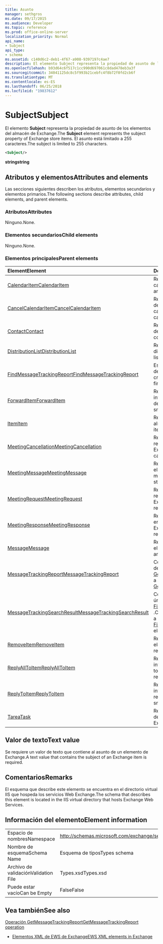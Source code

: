 ```yaml
---
title: Asunto
manager: sethgros
ms.date: 09/17/2015
ms.audience: Developer
ms.topic: reference
ms.prod: office-online-server
localization_priority: Normal
api_name:
- Subject
api_type:
- schema
ms.assetid: c140d6c2-deb1-4f67-a908-9397197c4ae7
description: El elemento Subject representa la propiedad de asunto de los elementos del almacén de Exchange. El asunto está limitado a 255 caracteres.
ms.openlocfilehash: b93d64c6f517c1cc990d697061c8dad478eb3a3f
ms.sourcegitcommit: 34041125dc8c5f993b21cebfc4f8b72f0fd2cb6f
ms.translationtype: MT
ms.contentlocale: es-ES
ms.lasthandoff: 06/25/2018
ms.locfileid: "19837612"
---
```

# <a name="subject"></a><span data-ttu-id="53ba7-104">Subject</span><span class="sxs-lookup"><span data-stu-id="53ba7-104">Subject</span></span>

<span data-ttu-id="53ba7-105">El elemento **Subject** representa la propiedad de asunto de los elementos del almacén de Exchange.</span><span class="sxs-lookup"><span data-stu-id="53ba7-105">The **Subject** element represents the subject property of Exchange store items.</span></span> <span data-ttu-id="53ba7-106">El asunto está limitado a 255 caracteres.</span><span class="sxs-lookup"><span data-stu-id="53ba7-106">The subject is limited to 255 characters.</span></span> 
  
```XML
<Subject/>
```

 <span data-ttu-id="53ba7-107">**string**</span><span class="sxs-lookup"><span data-stu-id="53ba7-107">**string**</span></span>
## <a name="attributes-and-elements"></a><span data-ttu-id="53ba7-108">Atributos y elementos</span><span class="sxs-lookup"><span data-stu-id="53ba7-108">Attributes and elements</span></span>

<span data-ttu-id="53ba7-109">Las secciones siguientes describen los atributos, elementos secundarios y elementos primarios.</span><span class="sxs-lookup"><span data-stu-id="53ba7-109">The following sections describe attributes, child elements, and parent elements.</span></span>
  
### <a name="attributes"></a><span data-ttu-id="53ba7-110">Atributos</span><span class="sxs-lookup"><span data-stu-id="53ba7-110">Attributes</span></span>

<span data-ttu-id="53ba7-111">Ninguno.</span><span class="sxs-lookup"><span data-stu-id="53ba7-111">None.</span></span>
  
### <a name="child-elements"></a><span data-ttu-id="53ba7-112">Elementos secundarios</span><span class="sxs-lookup"><span data-stu-id="53ba7-112">Child elements</span></span>

<span data-ttu-id="53ba7-113">Ninguno.</span><span class="sxs-lookup"><span data-stu-id="53ba7-113">None.</span></span>
  
### <a name="parent-elements"></a><span data-ttu-id="53ba7-114">Elementos principales</span><span class="sxs-lookup"><span data-stu-id="53ba7-114">Parent elements</span></span>

|<span data-ttu-id="53ba7-115">**Element**</span><span class="sxs-lookup"><span data-stu-id="53ba7-115">**Element**</span></span>|<span data-ttu-id="53ba7-116">**Descripción**</span><span class="sxs-lookup"><span data-stu-id="53ba7-116">**Description**</span></span>|
|:-----|:-----|
|[<span data-ttu-id="53ba7-117">CalendarItem</span><span class="sxs-lookup"><span data-stu-id="53ba7-117">CalendarItem</span></span>](calendaritem.md) <br/> |<span data-ttu-id="53ba7-118">Representa un elemento de calendario de Exchange.</span><span class="sxs-lookup"><span data-stu-id="53ba7-118">Represents an Exchange calendar item.</span></span>  <br/> |
|[<span data-ttu-id="53ba7-119">CancelCalendarItem</span><span class="sxs-lookup"><span data-stu-id="53ba7-119">CancelCalendarItem</span></span>](cancelcalendaritem.md) <br/> |<span data-ttu-id="53ba7-120">Representa un objeto de respuesta del elemento de calendario de cancelar.</span><span class="sxs-lookup"><span data-stu-id="53ba7-120">Represents a cancel calendar item response object.</span></span>  <br/> |
|[<span data-ttu-id="53ba7-121">Contact</span><span class="sxs-lookup"><span data-stu-id="53ba7-121">Contact</span></span>](contact.md) <br/> |<span data-ttu-id="53ba7-122">Representa un elemento de contacto de Exchange.</span><span class="sxs-lookup"><span data-stu-id="53ba7-122">Represents an Exchange contact item.</span></span>  <br/> |
|[<span data-ttu-id="53ba7-123">DistributionList</span><span class="sxs-lookup"><span data-stu-id="53ba7-123">DistributionList</span></span>](distributionlist.md) <br/> |<span data-ttu-id="53ba7-124">Representa una lista de distribución.</span><span class="sxs-lookup"><span data-stu-id="53ba7-124">Represents a distribution list.</span></span>  <br/> |
|[<span data-ttu-id="53ba7-125">FindMessageTrackingReport</span><span class="sxs-lookup"><span data-stu-id="53ba7-125">FindMessageTrackingReport</span></span>](findmessagetrackingreport.md) <br/> |<span data-ttu-id="53ba7-126">Especifica los criterios para los tipos de mensajes para buscar.</span><span class="sxs-lookup"><span data-stu-id="53ba7-126">Specifies criteria for the types of messages to find.</span></span>  <br/> |
|[<span data-ttu-id="53ba7-127">ForwardItem</span><span class="sxs-lookup"><span data-stu-id="53ba7-127">ForwardItem</span></span>](forwarditem.md) <br/> |<span data-ttu-id="53ba7-128">Representa un objeto de respuesta inteligente de elemento hacia delante.</span><span class="sxs-lookup"><span data-stu-id="53ba7-128">Represents a forward item smart response object.</span></span>  <br/> |
|[<span data-ttu-id="53ba7-129">Item</span><span class="sxs-lookup"><span data-stu-id="53ba7-129">Item</span></span>](item.md) <br/> |<span data-ttu-id="53ba7-130">Representa un elemento en el almacén de Exchange.</span><span class="sxs-lookup"><span data-stu-id="53ba7-130">Represents an item in the Exchange store.</span></span>  <br/> |
|[<span data-ttu-id="53ba7-131">MeetingCancellation</span><span class="sxs-lookup"><span data-stu-id="53ba7-131">MeetingCancellation</span></span>](meetingcancellation.md) <br/> |<span data-ttu-id="53ba7-132">Representa la cancelación de la reunión en el almacén de Exchange.</span><span class="sxs-lookup"><span data-stu-id="53ba7-132">Represents a meeting cancellation in the Exchange store.</span></span>  <br/> |
|[<span data-ttu-id="53ba7-133">MeetingMessage</span><span class="sxs-lookup"><span data-stu-id="53ba7-133">MeetingMessage</span></span>](meetingmessage.md) <br/> |<span data-ttu-id="53ba7-134">Representa un mensaje de reunión en el almacén de Exchange.</span><span class="sxs-lookup"><span data-stu-id="53ba7-134">Represents a meeting message in the Exchange store.</span></span>  <br/> |
|[<span data-ttu-id="53ba7-135">MeetingRequest</span><span class="sxs-lookup"><span data-stu-id="53ba7-135">MeetingRequest</span></span>](meetingrequest.md) <br/> |<span data-ttu-id="53ba7-136">Representa una convocatoria de reunión en el almacén de Exchange.</span><span class="sxs-lookup"><span data-stu-id="53ba7-136">Represents a meeting request in the Exchange store.</span></span>  <br/> |
|[<span data-ttu-id="53ba7-137">MeetingResponse</span><span class="sxs-lookup"><span data-stu-id="53ba7-137">MeetingResponse</span></span>](meetingresponse.md) <br/> |<span data-ttu-id="53ba7-138">Representa una respuesta a la reunión en el almacén de Exchange.</span><span class="sxs-lookup"><span data-stu-id="53ba7-138">Represents a meeting response in the Exchange store.</span></span>  <br/> |
|[<span data-ttu-id="53ba7-139">Message</span><span class="sxs-lookup"><span data-stu-id="53ba7-139">Message</span></span>](message-ex15websvcsotherref.md) <br/> |<span data-ttu-id="53ba7-140">Representa un correo electrónico en el almacén de Exchange.</span><span class="sxs-lookup"><span data-stu-id="53ba7-140">Represents an e-mail in the Exchange store.</span></span>  <br/> |
|[<span data-ttu-id="53ba7-141">MessageTrackingReport</span><span class="sxs-lookup"><span data-stu-id="53ba7-141">MessageTrackingReport</span></span>](messagetrackingreport.md) <br/> |<span data-ttu-id="53ba7-142">Contiene un solo mensaje que se devuelve en una [operación de GetMessageTrackingReport](getmessagetrackingreport-operation.md).</span><span class="sxs-lookup"><span data-stu-id="53ba7-142">Contains a single message that is returned in a [GetMessageTrackingReport operation](getmessagetrackingreport-operation.md).</span></span>  <br/> |
|[<span data-ttu-id="53ba7-143">MessageTrackingSearchResult</span><span class="sxs-lookup"><span data-stu-id="53ba7-143">MessageTrackingSearchResult</span></span>](messagetrackingsearchresult.md) <br/> |<span data-ttu-id="53ba7-144">Contiene un resultado de mensaje único para un elemento [FindMessageTrackingReportResponse](findmessagetrackingreportresponse.md) .</span><span class="sxs-lookup"><span data-stu-id="53ba7-144">Contains a single message result for a [FindMessageTrackingReportResponse](findmessagetrackingreportresponse.md) element.</span></span>  <br/> |
|[<span data-ttu-id="53ba7-145">RemoveItem</span><span class="sxs-lookup"><span data-stu-id="53ba7-145">RemoveItem</span></span>](removeitem.md) <br/> |<span data-ttu-id="53ba7-146">Representa un objeto de respuesta de elemento remove.</span><span class="sxs-lookup"><span data-stu-id="53ba7-146">Represents a remove item response object.</span></span>  <br/> |
|[<span data-ttu-id="53ba7-147">ReplyAllToItem</span><span class="sxs-lookup"><span data-stu-id="53ba7-147">ReplyAllToItem</span></span>](replyalltoitem.md) <br/> |<span data-ttu-id="53ba7-148">Representa un objeto de respuesta inteligente de responder a todos.</span><span class="sxs-lookup"><span data-stu-id="53ba7-148">Represents a reply-to-all smart response object.</span></span>  <br/> |
|[<span data-ttu-id="53ba7-149">ReplyToItem</span><span class="sxs-lookup"><span data-stu-id="53ba7-149">ReplyToItem</span></span>](replytoitem.md) <br/> |<span data-ttu-id="53ba7-150">Representa un objeto de respuesta inteligente del elemento de respuesta.</span><span class="sxs-lookup"><span data-stu-id="53ba7-150">Represents a reply-to-item smart response object.</span></span>  <br/> |
|[<span data-ttu-id="53ba7-151">Tarea</span><span class="sxs-lookup"><span data-stu-id="53ba7-151">Task</span></span>](task.md) <br/> |<span data-ttu-id="53ba7-152">Representa una tarea en el almacén de Exchange.</span><span class="sxs-lookup"><span data-stu-id="53ba7-152">Represents a task in the Exchange store.</span></span>  <br/> |
   
## <a name="text-value"></a><span data-ttu-id="53ba7-153">Valor de texto</span><span class="sxs-lookup"><span data-stu-id="53ba7-153">Text value</span></span>

<span data-ttu-id="53ba7-154">Se requiere un valor de texto que contiene al asunto de un elemento de Exchange.</span><span class="sxs-lookup"><span data-stu-id="53ba7-154">A text value that contains the subject of an Exchange item is required.</span></span>
  
## <a name="remarks"></a><span data-ttu-id="53ba7-155">Comentarios</span><span class="sxs-lookup"><span data-stu-id="53ba7-155">Remarks</span></span>

<span data-ttu-id="53ba7-156">El esquema que describe este elemento se encuentra en el directorio virtual IIS que hospeda los servicios Web Exchange.</span><span class="sxs-lookup"><span data-stu-id="53ba7-156">The schema that describes this element is located in the IIS virtual directory that hosts Exchange Web Services.</span></span>
  
## <a name="element-information"></a><span data-ttu-id="53ba7-157">Información del elemento</span><span class="sxs-lookup"><span data-stu-id="53ba7-157">Element information</span></span>

|||
|:-----|:-----|
|<span data-ttu-id="53ba7-158">Espacio de nombres</span><span class="sxs-lookup"><span data-stu-id="53ba7-158">Namespace</span></span>  <br/> |http://schemas.microsoft.com/exchange/services/2006/types  <br/> |
|<span data-ttu-id="53ba7-159">Nombre de esquema</span><span class="sxs-lookup"><span data-stu-id="53ba7-159">Schema Name</span></span>  <br/> |<span data-ttu-id="53ba7-160">Esquema de tipos</span><span class="sxs-lookup"><span data-stu-id="53ba7-160">Types schema</span></span>  <br/> |
|<span data-ttu-id="53ba7-161">Archivo de validación</span><span class="sxs-lookup"><span data-stu-id="53ba7-161">Validation File</span></span>  <br/> |<span data-ttu-id="53ba7-162">Types.xsd</span><span class="sxs-lookup"><span data-stu-id="53ba7-162">Types.xsd</span></span>  <br/> |
|<span data-ttu-id="53ba7-163">Puede estar vacío</span><span class="sxs-lookup"><span data-stu-id="53ba7-163">Can be Empty</span></span>  <br/> |<span data-ttu-id="53ba7-164">False</span><span class="sxs-lookup"><span data-stu-id="53ba7-164">False</span></span>  <br/> |
   
## <a name="see-also"></a><span data-ttu-id="53ba7-165">Vea también</span><span class="sxs-lookup"><span data-stu-id="53ba7-165">See also</span></span>



[<span data-ttu-id="53ba7-166">Operación GetMessageTrackingReport</span><span class="sxs-lookup"><span data-stu-id="53ba7-166">GetMessageTrackingReport operation</span></span>](getmessagetrackingreport-operation.md)


- [<span data-ttu-id="53ba7-167">Elementos XML de EWS de Exchange</span><span class="sxs-lookup"><span data-stu-id="53ba7-167">EWS XML elements in Exchange</span></span>](ews-xml-elements-in-exchange.md)

